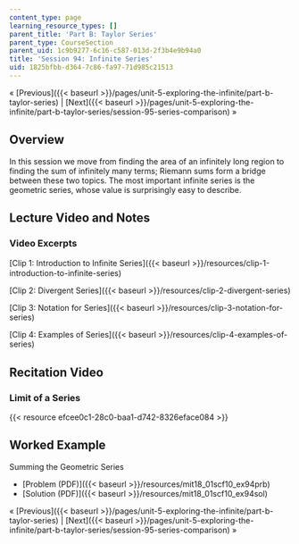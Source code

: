 ```yaml
---
content_type: page
learning_resource_types: []
parent_title: 'Part B: Taylor Series'
parent_type: CourseSection
parent_uid: 1c9b9277-6c16-c587-013d-2f3b4e9b94a0
title: 'Session 94: Infinite Series'
uid: 1825bfbb-d364-7c86-fa97-71d985c21513
---
```


« [Previous]({{< baseurl >}}/pages/unit-5-exploring-the-infinite/part-b-taylor-series) | [Next]({{< baseurl >}}/pages/unit-5-exploring-the-infinite/part-b-taylor-series/session-95-series-comparison) »

Overview
--------

In this session we move from finding the area of an infinitely long region to finding the sum of infinitely many terms; Riemann sums form a bridge between these two topics. The most important infinite series is the geometric series, whose value is surprisingly easy to describe.

Lecture Video and Notes
-----------------------

### Video Excerpts

[Clip 1: Introduction to Inﬁnite Series]({{< baseurl >}}/resources/clip-1-introduction-to-infinite-series)

[Clip 2: Divergent Series]({{< baseurl >}}/resources/clip-2-divergent-series)

[Clip 3: Notation for Series]({{< baseurl >}}/resources/clip-3-notation-for-series)

[Clip 4: Examples of Series]({{< baseurl >}}/resources/clip-4-examples-of-series)

Recitation Video
----------------

### Limit of a Series

{{< resource efcee0c1-28c0-baa1-d742-8326eface084 >}}

Worked Example
--------------

Summing the Geometric Series

*   [Problem (PDF)]({{< baseurl >}}/resources/mit18_01scf10_ex94prb)
*   [Solution (PDF)]({{< baseurl >}}/resources/mit18_01scf10_ex94sol)

« [Previous]({{< baseurl >}}/pages/unit-5-exploring-the-infinite/part-b-taylor-series) | [Next]({{< baseurl >}}/pages/unit-5-exploring-the-infinite/part-b-taylor-series/session-95-series-comparison) »